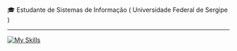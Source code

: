 
<p>🎓 Estudante de Sistemas de Informação ( Universidade Federal de Sergipe ) </p>
<hr>

[![My Skills](https://skillicons.dev/icons?i=java,spring,postgresql,mongodb,git)](https://skillicons.dev)
<!-- [![My Skills](https://skillicons.dev/icons?i=cs,dotnet,java,spring,go,python,django,postgresql,mongodb,aws,docker,git)](https://skillicons.dev) -->
